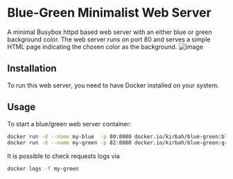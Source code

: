 # Blue-Green Minimalist Web Server

A minimal Busybox httpd based web server with an either blue or green background color. The web server runs on port 80 and serves a simple HTML page indicating the chosen color as the background.
![image](https://github.com/kirbah/blue-green/assets/3257689/3fb80c2c-1e00-434b-8f0e-902321a4f8c8)

## Installation

To run this web server, you need to have Docker installed on your system.

## Usage

To start a blue/green web server container:

```bash
docker run -d --name my-blue  -p 80:8080 docker.io/kirbah/blue-green:blue
docker run -d --name my-green -p 82:8080 docker.io/kirbah/blue-green:green
```

It is possible to check requests logs via

```bash
docker logs -f my-green
```
